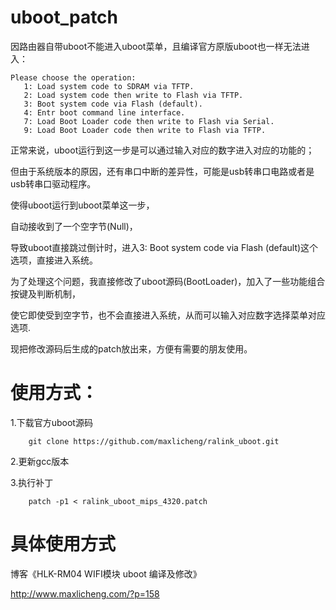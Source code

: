 # uboot_patch

因路由器自带uboot不能进入uboot菜单，且编译官方原版uboot也一样无法进入：

```Barsh
Please choose the operation:
   1: Load system code to SDRAM via TFTP.
   2: Load system code then write to Flash via TFTP.
   3: Boot system code via Flash (default).
   4: Entr boot command line interface.
   7: Load Boot Loader code then write to Flash via Serial.
   9: Load Boot Loader code then write to Flash via TFTP.
```
   
正常来说，uboot运行到这一步是可以通过输入对应的数字进入对应的功能的；

但由于系统版本的原因，还有串口中断的差异性，可能是usb转串口电路或者是usb转串口驱动程序。 

使得uboot运行到uboot菜单这一步，

自动接收到了一个空字节(Null)，

导致uboot直接跳过倒计时，进入3: Boot system code via Flash (default)这个选项，直接进入系统。

为了处理这个问题，我直接修改了uboot源码(BootLoader)，加入了一些功能组合按键及判断机制，

使它即使受到空字节，也不会直接进入系统，从而可以输入对应数字选择菜单对应选项.

现把修改源码后生成的patch放出来，方便有需要的朋友使用。

# 使用方式：

1.下载官方uboot源码
```Barsh
    git clone https://github.com/maxlicheng/ralink_uboot.git
```

2.更新gcc版本

3.执行补丁
```Barsh
    patch -p1 < ralink_uboot_mips_4320.patch
```
# 具体使用方式

博客《HLK-RM04 WIFI模块 uboot 编译及修改》

http://www.maxlicheng.com/?p=158
